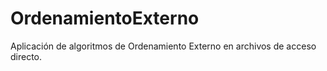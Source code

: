 # OrdenamientoExterno
Aplicación de algoritmos de Ordenamiento Externo en archivos de acceso directo.
